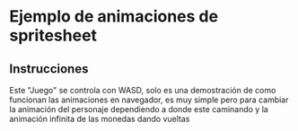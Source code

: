 # Ejemplo de animaciones de spritesheet

## Instrucciones

Este "Juego" se controla con WASD, solo es una demostración de como 
funcionan las animaciones en navegador, es muy simple pero para
cambiar la animación del personaje dependiendo a donde este caminando
y la animación infinita de las monedas dando vueltas
